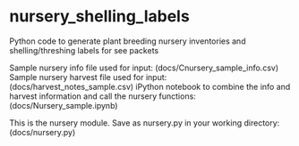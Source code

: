 # nursery_shelling_labels
Python code to generate plant breeding nursery inventories and shelling/threshing labels for see packets

Sample nursery info file used for input: (docs/Cnursery_sample_info.csv)
Sample nursery harvest file used for input: (docs/harvest_notes_sample.csv)
iPython notebook to combine the info and harvest information and call the nursery functions: (docs/Nursery_sample.ipynb)

This is the nursery module. Save as nursery.py in your working directory: (docs/nursery.py)
